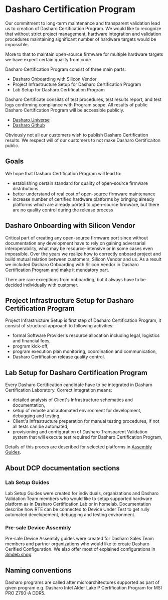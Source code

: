 # Dasharo Certification Program

Our commitment to long-term maintenance and transparent validation lead us to
creation of Dasharo Certification Program. We would like to recognize that
without strict project management, hardware integration and validation
procedures maintaining significant number of hardware targets would be
impossible.

More to that to maintain open-source firmware for multiple hardware targets we
have expect certain quality from code

Dasharo Certification Program consist of three main parts:

* Dasharo Onboarding with Silicon Vendor
* Project Infrastructure Setup for Dasharo Certification Program
* Lab Setup for Dasharo Certification Program

Dasharo Certificate consists of test procedures, test results report, and test
logs confirming compliance with Program scope. All results of public Dasharo
Certification Program will be accessible publicly.

* [Dasharo Universe](https://docs.dasharo.com)
* [Dasharo Github](https://github.com/Dasharo)

Obviously not all our customers wish to publish Dasharo Certification results.
We respect will of our customers to not make Dasharo Certificaiton public.

## Goals

We hope that Dasharo Certification Program will lead to:

* establishing certain standard for quality of open-source firmware distributions
* better understand of real cost of open-source firmware maintenance
* increase number of certified hardware platforms by bringing already
  platforms which are already ported to open-source firmware, but there are no
  quality control during the release process

## Dasharo Onboarding with Silicon Vendor

Critical part of creating any open-source firmware port since without
documentation any development have to rely on gaining adversarial
interoperability, what may be resource-intensive or in some cases even
impossible. Over the years we realize how to correctly onboard project and
build mutual relation between customers, Silicon Vendor and us. As a result we
included Dasharo Onboarding with Silicon Vendor in Dasharo Certification
Program and make it mendatory part.

There are rare exceptions from onboarding, but it always have to be decided
individually with customer.

## Project Infrastructure Setup for Dasharo Certification Program

Project Infrastructure Setup is first step of Dasharo Certification Program, it
consist of structural approach to following activities:

* formal Software Provider's resource allocation including legal, logistics and
  financial fees,
* program kick-off,
* program execution plan monitoring, coordination and communication,
* Dasharo Certification release quality control.

## Lab Setup for Dasharo Certification Program

Every Dasharo Certification candidate have to be integrated in Dasharo
Certification Laboratory. Correct integration means:

* detailed analysis of Client's Infrastructure schematics and documentation,
* setup of remote and automated environment for development, debugging and testing,
* Client's Infrastructure preparation for manual testing procedures, if not all
  tests can be automated,
* provisioning and configuration of Dasharo Transparent Validation system that
  will execute test required for Dasharo Certification Program,

Details of this proces are described for selected platforms in [Assembly Guides]().
<!--
## Limitations

Dasharo is registered trademark of 3mdeb Sp. z o.o. Poland-based limited
liability company. Only OEMs and communities, which obtained Dasharo
Certification are allowed to use Dasharo logo for open-source firmware
promotion.
-->

## About DCP documentation sections

### Lab Setup Guides

Lab Setup Guides were created for individuals, organizations and Dasharo
Validation Team members who would like to setup supported hardware platform as
in Dasharo Certification Lab or in homelab. Documentation describe how RTE can
be connected to Device Under Test to get rully automated developement,
debugging and testing environment.

### Pre-sale Device Assembly

Pre-sale Device Assembly guides were created for Dasharo Sales Team members and
partner organizations who would like to create Dasharo Cerified Configuration.
We also offer most of explained configurations in [3mdeb
shop](https://3mdeb.com/shop/).

## Naming conventions

Dasharo programs are called after microarchitectures supported as part of given
program e.g. Dasharo Intel Alder Lake P Certification Program for MSI PRO
Z790-A DDR5.
